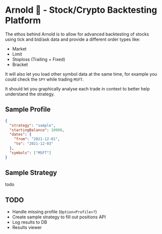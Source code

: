 # Arnold 💪 - Stock/Crypto Backtesting Platform

The ethos behind Arnold is to allow for advanced backtesting of stocks using
tick and bid/ask data and provide a different order types like:

- Market
- Limit
- Stoploss (Trailing + Fixed)
- Bracket

It will also let you load other symbol data at the same time, for example you
could check the `SPY` while trading `MSFT`.

It should let you graphically analyse each trade in context to better help
understand the strategy.

## Sample Profile

```json
{
  "strategy": "sample",
  "startingBalance": 10000,
  "dates": {
    "from": "2021-12-01",
    "to": "2021-12-03"
  },
  "symbols": ["MSFT"]
}
```

## Sample Strategy

todo

## TODO

- Handle missing profile (`Option<Profile>?`)
- Create sample strategy to fill out positions API
- Log results to DB
- Results viewer
